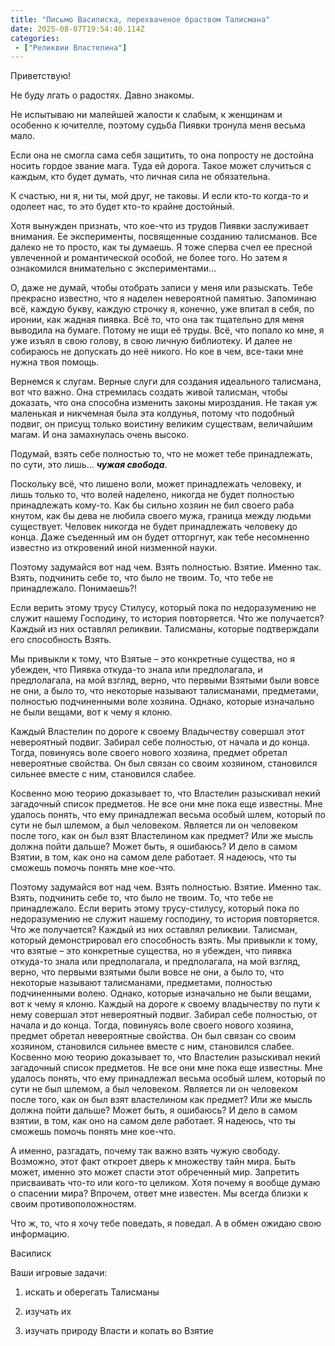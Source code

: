 ```yaml
---
title: "Письмо Василиска, перехваченое браством Талисмана"
date: 2025-08-07T19:54:40.114Z
categories:
 - ["Реликвии Властелина"]
---
```


Приветствую!

Не буду лгать о радостях. Давно знакомы.

Не испытываю ни малейшей жалости к слабым, к женщинам и особенно к
ючителле, поэтому судьба Пиявки тронула меня весьма мало.

Если она не смогла сама себя защитить, то она попросту не достойна
носить гордое звание мага. Туда ей дорога. Такое может случиться с
каждым, кто будет думать, что личная сила не обязательна.

К счастью, ни я, ни ты, мой друг, не таковы. И если кто-то когда-то и
одолеет нас, то это будет кто-то крайне достойный.

Хотя вынужден признать, что кое-что из трудов Пиявки заслуживает
внимания. Ее эксперименты, посвященные созданию талисманов. Все далеко
не то просто, как ты думаешь. Я тоже сперва счел ее пресной увлеченной и
романтической особой, не более того. Но затем я ознакомился внимательно
с экспериментами…

О, даже не думай, чтобы отобрать записи у меня или разыскать. Тебе
прекрасно известно, что я наделен невероятной памятью. Запоминаю всё,
каждую букву, каждую строчку я, конечно, уже впитал в себя, по иронии,
как жадная пиявка. Всё то, что она так тщательно для меня выводила на
бумаге. Потому не ищи её труды. Всё, что попало ко мне, я уже изъял в
свою голову, в свою личную библиотеку. И далее не собираюсь не допускать
до неё никого. Но кое в чем, все-таки мне нужна твоя помощь.

Вернемся к слугам. Верные слуги для создания идеального талисмана, вот
что важно. Она стремилась создать живой талисман, чтобы доказать, что
она способна изменить законы мироздания. Не такая уж маленькая и
никчемная была эта колдунья, потому что подобный подвиг, он присущ
только воистину великим существам, величайшим магам. И она замахнулась
очень высоко.

Подумай, взять себе полностью то, что не может тебе принадлежать, по
сути, это лишь… ***чужая свобода**.*

Поскольку всё, что лишено воли, может принадлежать человеку, и лишь
только то, что волей наделено, никогда не будет полностью принадлежать
кому-то. Как бы сильно хозяин не бил своего раба кнутом, как бы дева не
любила своего мужа, граница между людьми существует. Человек никогда не
будет принадлежать человеку до конца. Даже съеденный им он будет
отторгнут, как тебе несомненно известно из откровений иной низменной
науки.

Поэтому задумайся вот над чем. Взять полностью. Взятие. Именно так.
Взять, подчинить себе то, что было не твоим. То, что тебе не
принадлежало. Понимаешь?!

Если верить этому трусу Стилусу, который пока по недоразумению не служит
нашему Господину, то история повторяется. Что же получается? Каждый из
них оставлял реликвии. Талисманы, которые подтверждали его способность
Взять.

Мы привыкли к тому, что Взятые – это конкретные существа, но я убежден,
что Пиявка откуда-то знала или предполагала, и предполагала, на мой
взгляд, верно, что первыми Взятыми были вовсе не они, а было то, что
некоторые называют талисманами, предметами, полностью подчиненными воле
хозяина. Однако, которые изначально не были вещами, вот к чему я клоню.

Каждый Властелин по дороге к своему Владычеству совершал этот
невероятный подвиг. Забирал себе полностью, от начала и до конца. Тогда,
повинуясь воле своего нового хозяина, предмет обретал невероятные
свойства. Он был связан со своим хозяином, становился сильнее вместе с
ним, становился слабее.

Косвенно мою теорию доказывает то, что Властелин разыскивал некий
загадочный список предметов. Не все они мне пока еще известны. Мне
удалось понять, что ему принадлежал весьма особый шлем, который по сути
не был шлемом, а был человеком. Является ли он человеком после того, как
он был взят Властелином как предмет? Или же мысль должна пойти дальше?
Может быть, я ошибаюсь? И дело в самом Взятии, в том, как оно на самом
деле работает. Я надеюсь, что ты сможешь помочь понять мне кое-что.

Поэтому задумайся вот над чем. Взять полностью. Взятие. Именно так.
Взять, подчинить себе то, что было не твоим. То, что тебе не
принадлежало. Если верить этому трусу-стилусу, который пока по
недоразумению не служит нашему господину, то история повторяется. Что же
получается? Каждый из них оставлял реликвии. Талисман, который
демонстрировал его способность взять. Мы привыкли к тому, что взятые –
это конкретные существа, но я убежден, что пиявка откуда-то знала или
предполагала, и предполагала, на мой взгляд, верно, что первыми взятыми
были вовсе не они, а было то, что некоторые называют талисманами,
предметами, полностью подчиненными волею. Однако, которые изначально не
были вещами, вот к чему я клоню. Каждый на дороге к своему владычеству
по пути к нему совершал этот невероятный подвиг. Забирал себе полностью,
от начала и до конца. Тогда, повинуясь воле своего нового хозяина,
предмет обретал невероятные свойства. Он был связан со своим хозяином,
становился сильнее вместе с ним, становился слабее. Косвенно мою теорию
доказывает то, что Властелин разыскивал некий загадочный список
предметов. Не все они мне пока еще известны. Мне удалось понять, что ему
принадлежал весьма особый шлем, который по сути не был шлемом, а был
человеком. Является ли он человеком после того, как он был взят
властелином как предмет? Или же мысль должна пойти дальше? Может быть, я
ошибаюсь? И дело в самом взятии, в том, как оно на самом деле работает.
Я надеюсь, что ты сможешь помочь понять мне кое-что.

А именно, разгадать, почему так важно взять чужую свободу. Возможно,
этот факт откроет дверь к множеству тайн мира. Быть может, именно это
может спасти этот обреченный мир. Запретить присваивать что-то или
кого-то целиком. Хотя почему я вообще думаю о спасении мира? Впрочем,
ответ мне известен. Мы всегда близки к своим противоположностям.

Что ж, то, что я хочу тебе поведать, я поведал. А в обмен ожидаю свою
информацию.

Василиск

Ваши игровые задачи:

1.  искать и оберегать Талисманы

2.  изучать их

3.  изучать природу Власти и копать во Взятие
